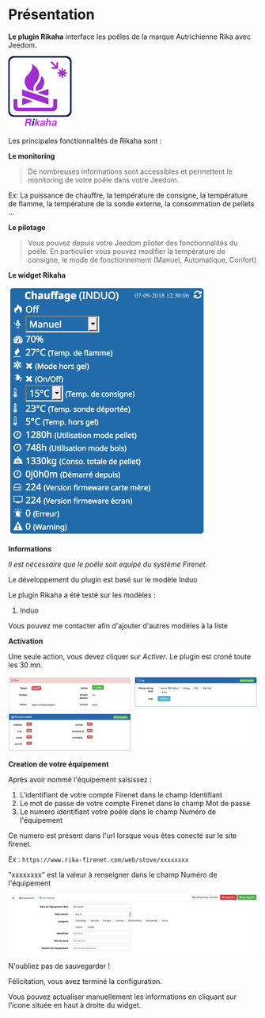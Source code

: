 Présentation
============

**Le plugin Rikaha** interface les poêles de la marque Autrichienne Rika avec Jeedom.

![rikaha-logo](../images/rikaha_icon.png)

Les principales fonctionnalités de Rikaha sont :

**Le monitoring**
> De nombreuses informations sont accessibles et permettent le monitoring de votre poêle dans votre Jeedom.

Ex: La puissance de chauffre, la température de consigne, la température de flamme, la température de la sonde externe, la consommation de pellets ...

**Le pilotage**
> Vous pouvez depuis votre Jeedom piloter des fonctionnalités du poêle. En particulier vous pouvez modifier la température de consigne, le mode de fonctionnement (Manuel, Automatique, Confort)

**Le widget Rikaha**

![rikaha-widget](../images/rikaha_widget.png)

**Informations**

_Il est nécessaire que le poêle soit equipé du système Firenet._

Le développement du plugin est basé sur le modèle Induo

Le plugin Rikaha a été testé sur les modèles :
1. Induo

Vous pouvez me contacter afin d'ajouter d'autres modèles à la liste

**Activation**

Une seule action, vous devez cliquer sur _Activer_.
Le plugin est croné toute les 30 mn.

![rikaha-config2](../images/rikaha_config2.png)

**Creation de votre équipement**

Après avoir nommé l'équipement saisissez :

 1. L'identifiant de votre compte Firenet dans le champ Identifiant
 2. Le mot de passe de votre compte Firenet dans le champ Mot de passe
 3. Le numero identifiant votre poêle dans le champ Numéro de l'équipement

Ce numero est présent dans l'url lorsque vous êtes conecté sur le site firenet.

Ex : `https://www.rika-firenet.com/web/stove/xxxxxxxx`

"xxxxxxxx" est la valeur à renseigner dans le champ Numéro de l'équipement

![rikaha-config](../images/rikaha_config4.png)

N'oubliez pas de sauvegarder !

Félicitation, vous avez terminé la configuration.

Vous pouvez actualiser manuellement les informations en cliquant sur l'icone située en haut à droite du widget.
